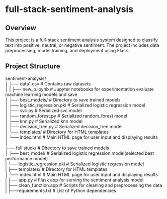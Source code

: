 # full-stack-sentiment-analysis
## Overview
This project is a full-stack sentiment analysis system designed to classify text into positive, neutral, or negative sentiment. The project includes data preprocessing, model training, and deployment using Flask.

## Project Structure
sentiment-analysis/  
│
├── data1.csv                        # Contains raw datasets  
│
|
├── new_p.ipynb                   # Jupyter notebooks for experimentation evaluate machine learning models and save  
│
├── best_models/                     # Directory to save trained models  
│   ├── logistic_regression.pkl      # Serialized logistic regression model  
│   ├── svc.py              # Serialized svc  model  
│   ├── random_forest.py    # Serialized random_forest model  
│   ├── knn.py              # Serialized knn model  
│   ├── decision_tree.py    # Serialized decision_tree model   
│   └── templates/               # Directory for HTML templates  
│       └── index.html           # Main HTML page for user input and displaying results  
│  
├── full stuck/                      # Directory to save trained models  
│   ├── best_model/           # Serialized logistic regression model(selected best performance model)  
|        └── logistic_regression.pkl       # Serialized logistic regression model  
|   ├── templates/               # Directory for HTML templates  
│       └── index.html           # Main HTML page for user input and displaying results  
|   ├── app.py                   # Flask app for serving the sentiment analysis model  
|   ├── clean_function.app       # Scripts for cleaning and preprocessing the data  
|   ├──requirements.txt             # List of Python dependencies    


